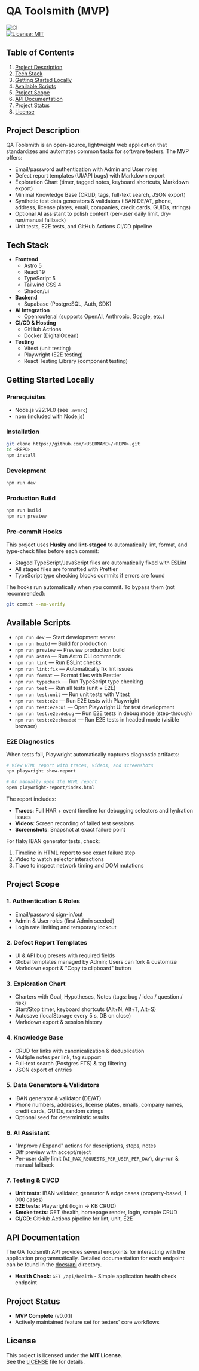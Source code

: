 # QA Toolsmith (MVP)

[![CI](https://github.com/<USERNAME>/<REPO>/actions/workflows/ci.yml/badge.svg)](https://github.com/<USERNAME>/<REPO>/actions)  
[![License: MIT](https://img.shields.io/badge/License-MIT-yellow.svg)](LICENSE)

## Table of Contents

1. [Project Description](#project-description)
2. [Tech Stack](#tech-stack)
3. [Getting Started Locally](#getting-started-locally)
4. [Available Scripts](#available-scripts)
5. [Project Scope](#project-scope)
6. [API Documentation](#api-documentation)
7. [Project Status](#project-status)
8. [License](#license)

## Project Description

QA Toolsmith is an open-source, lightweight web application that standardizes and automates common tasks for software testers. The MVP offers:

- Email/password authentication with Admin and User roles
- Defect report templates (UI/API bugs) with Markdown export
- Exploration Chart (timer, tagged notes, keyboard shortcuts, Markdown export)
- Minimal Knowledge Base (CRUD, tags, full-text search, JSON export)
- Synthetic test data generators & validators (IBAN DE/AT, phone, address, license plates, email, companies, credit cards, GUIDs, strings)
- Optional AI assistant to polish content (per-user daily limit, dry-run/manual fallback)
- Unit tests, E2E tests, and GitHub Actions CI/CD pipeline

## Tech Stack

- **Frontend**
  - Astro 5
  - React 19
  - TypeScript 5
  - Tailwind CSS 4
  - Shadcn/ui
- **Backend**
  - Supabase (PostgreSQL, Auth, SDK)
- **AI Integration**
  - Openrouter.ai (supports OpenAI, Anthropic, Google, etc.)
- **CI/CD & Hosting**
  - GitHub Actions
  - Docker (DigitalOcean)
- **Testing**
  - Vitest (unit testing)
  - Playwright (E2E testing)
  - React Testing Library (component testing)

## Getting Started Locally

### Prerequisites

- Node.js v22.14.0 (see `.nvmrc`)
- npm (included with Node.js)

### Installation

```bash
git clone https://github.com/<USERNAME>/<REPO>.git
cd <REPO>
npm install
```

### Development

```bash
npm run dev
```

### Production Build

```bash
npm run build
npm run preview
```

### Pre-commit Hooks

This project uses **Husky** and **lint-staged** to automatically lint, format, and type-check files before each commit:

- Staged TypeScript/JavaScript files are automatically fixed with ESLint
- All staged files are formatted with Prettier
- TypeScript type checking blocks commits if errors are found

The hooks run automatically when you commit. To bypass them (not recommended):

```bash
git commit --no-verify
```

## Available Scripts

- `npm run dev` — Start development server
- `npm run build` — Build for production
- `npm run preview` — Preview production build
- `npm run astro` — Run Astro CLI commands
- `npm run lint` — Run ESLint checks
- `npm run lint:fix` — Automatically fix lint issues
- `npm run format` — Format files with Prettier
- `npm run typecheck` — Run TypeScript type checking
- `npm run test` — Run all tests (unit + E2E)
- `npm run test:unit` — Run unit tests with Vitest
- `npm run test:e2e` — Run E2E tests with Playwright
- `npm run test:e2e:ui` — Open Playwright UI for test development
- `npm run test:e2e:debug` — Run E2E tests in debug mode (step-through)
- `npm run test:e2e:headed` — Run E2E tests in headed mode (visible browser)

### E2E Diagnostics

When tests fail, Playwright automatically captures diagnostic artifacts:

```bash
# View HTML report with traces, videos, and screenshots
npx playwright show-report

# Or manually open the HTML report
open playwright-report/index.html
```

The report includes:
- **Traces**: Full HAR + event timeline for debugging selectors and hydration issues
- **Videos**: Screen recording of failed test sessions
- **Screenshots**: Snapshot at exact failure point

For flaky IBAN generator tests, check:
1. Timeline in HTML report to see exact failure step
2. Video to watch selector interactions
3. Trace to inspect network timing and DOM mutations

## Project Scope

### 1. Authentication & Roles

- Email/password sign-in/out
- Admin & User roles (first Admin seeded)
- Login rate limiting and temporary lockout

### 2. Defect Report Templates

- UI & API bug presets with required fields
- Global templates managed by Admin; Users can fork & customize
- Markdown export & "Copy to clipboard" button

### 3. Exploration Chart

- Charters with Goal, Hypotheses, Notes (tags: bug / idea / question / risk)
- Start/Stop timer, keyboard shortcuts (Alt+N, Alt+T, Alt+S)
- Autosave (localStorage every 5 s, DB on close)
- Markdown export & session history

### 4. Knowledge Base

- CRUD for links with canonicalization & deduplication
- Multiple notes per link, tag support
- Full-text search (Postgres FTS) & tag filtering
- JSON export of entries

### 5. Data Generators & Validators

- IBAN generator & validator (DE/AT)
- Phone numbers, addresses, license plates, emails, company names, credit cards, GUIDs, random strings
- Optional seed for deterministic results

### 6. AI Assistant

- "Improve / Expand" actions for descriptions, steps, notes
- Diff preview with accept/reject
- Per-user daily limit (`AI_MAX_REQUESTS_PER_USER_PER_DAY`), dry-run & manual fallback

### 7. Testing & CI/CD

- **Unit tests**: IBAN validator, generator & edge cases (property-based, 1 000 cases)
- **E2E tests**: Playwright (login → KB CRUD)
- **Smoke tests**: GET /health, homepage render, login, sample CRUD
- **CI/CD**: GitHub Actions pipeline for lint, unit, E2E

## API Documentation

The QA Toolsmith API provides several endpoints for interacting with the application programmatically. Detailed documentation for each endpoint can be found in the [docs/api](docs/api) directory.

- **Health Check**: `GET /api/health` - Simple application health check endpoint

## Project Status

- **MVP Complete** (v0.0.1)
- Actively maintained feature set for testers' core workflows

## License

This project is licensed under the **MIT License**.  
See the [LICENSE](LICENSE) file for details.